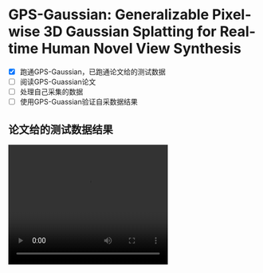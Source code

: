 # GPS-Gaussian: Generalizable Pixel-wise 3D Gaussian Splatting for Real-time Human Novel View Synthesis

- [x] 跑通GPS-Gaussian，已跑通论文给的测试数据
- [ ] 阅读GPS-Guassian论文
- [ ] 处理自己采集的数据
- [ ] 使用GPS-Guassian验证自采数据结果

## 论文给的测试数据结果

<video width="320" height="240" controls>
  <source src="GPS-Guassian\Results\论文里的测试数据\test_out.mp4" type="video/mp4">
</video>